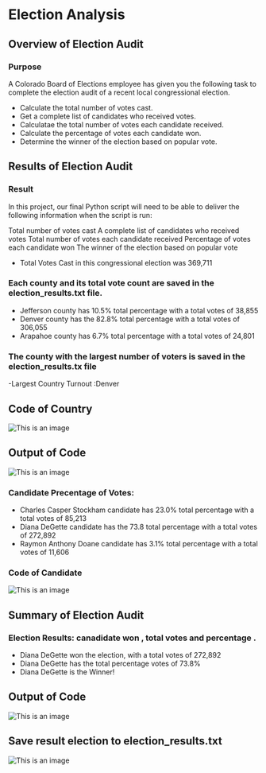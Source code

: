 # Election Analysis
## Overview of Election Audit 
### Purpose 
A Colorado Board of Elections employee has given you the following task to complete the election audit of a recent local congressional election.

- Calculate the total number of votes cast.
- Get a complete list of candidates who received votes.
- Calculatae the total number of votes each candidate received.
- Calculate the percentage of votes each candidate won.
- Determine the winner of the election based on popular vote.


## Results of Election Audit 
### Result
In this project, our final Python script will need to be able to deliver the following information when the script is run: 

Total number of votes cast
A complete list of candidates who received votes
Total number of votes each candidate received
Percentage of votes each candidate won
The winner of the election based on popular vote


- Total Votes Cast in this congressional election was 369,711
###  Each county and its total vote count are saved in the election_results.txt file.
- Jefferson county has 10.5% total percentage with a total votes of 38,855
- Denver county has the 82.8% total percentage with a total votes of 306,055
- Arapahoe county has 6.7% total percentage with a total votes of 24,801
###  The county with the largest number of voters is saved in the election_results.tx file
-Largest Country Turnout :Denver 
## Code of Country 
![This is an image](https://github.com/NadaAdem/Election_Analysis/blob/main/Resources/Code_country.png)
## Output of Code
![This is an image](https://github.com/NadaAdem/Election_Analysis/blob/main/Resources/Output-Election_Results.png)
### Candidate Precentage of Votes:
- Charles Casper Stockham candidate has 23.0% total percentage with a total votes of 85,213
- Diana DeGette candidate has the 73.8 total percentage with a total votes of 272,892
- Raymon Anthony Doane candidate has 3.1% total percentage with a total votes of 11,606
### Code of Candidate
![This is an image](https://github.com/NadaAdem/Election_Analysis/blob/main/Resources/Code_candidate.png )

## Summary of Election Audit 
###  Election Results: canadidate won , total votes and percentage .
- Diana DeGette won the election, with a total votes of 272,892
- Diana DeGette has the total percentage votes of 73.8%
- Diana DeGette is the Winner!

## Output of Code
![This is an image](https://github.com/NadaAdem/Election_Analysis/blob/main/Resources/Output-Election_Results.png)

## Save result election  to  election_results.txt
![This is an image](https://github.com/NadaAdem/Election_Analysis/blob/main/Resources/Save_Election_Results.png )

